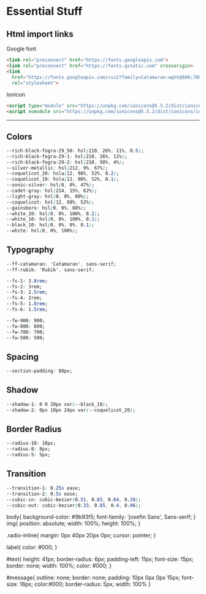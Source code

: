 # Essential Stuff

## Html import links

Google font

``` html
<link rel="preconnect" href="https://fonts.googleapis.com">
<link rel="preconnect" href="https://fonts.gstatic.com" crossorigin>
<link
  href="https://fonts.googleapis.com/css2?family=Catamaran:wght@600;700;800;900&family=Rubik:wght@400;500;800&display=swap"
  rel="stylesheet">
```

Ionicon

``` html
<script type="module" src="https://unpkg.com/ionicons@5.5.2/dist/ionicons/ionicons.esm.js"></script>
<script nomodule src="https://unpkg.com/ionicons@5.5.2/dist/ionicons/ionicons.js"></script>
```

---

## Colors

``` css
--rich-black-fogra-29_50: hsl(210, 26%, 11%, 0.5);
--rich-black-fogra-29-1: hsl(210, 26%, 11%);
--rich-black-fogra-29-2: hsl(210, 50%, 4%);
--silver-metallic: hsl(212, 9%, 67%);
--coquelicot_20: hsla(12, 98%, 52%, 0.2);
--coquelicot_10: hsla(12, 98%, 52%, 0.1);
--sonic-silver: hsl(0, 0%, 47%);
--cadet-gray: hsl(214, 15%, 62%);
--light-gray: hsl(0, 0%, 80%);
--coquelicot: hsl(12, 98%, 52%);
--gainsboro: hsl(0, 0%, 88%);
--white_20: hsl(0, 0%, 100%, 0.2);
--white_10: hsl(0, 0%, 100%, 0.1);
--black_10: hsl(0, 0%, 0%, 0.1);
--white: hsl(0, 0%, 100%);
```

## Typography

``` css
--ff-catamaran: 'Catamaran', sans-serif;
--ff-rubik: 'Rubik', sans-serif;

--fs-1: 3.8rem;
--fs-2: 3rem;
--fs-3: 2.5rem;
--fs-4: 2rem;
--fs-5: 1.8rem;
--fs-6: 1.5rem;

--fw-900: 900;
--fw-800: 800;
--fw-700: 700;
--fw-500: 500;
```

## Spacing

``` css
--section-padding: 80px;
```

## Shadow

``` css
--shadow-1: 0 0 20px var(--black_10);
--shadow-2: 0px 10px 24px var(--coquelicot_20);
```

## Border Radius

``` css
--radius-10: 10px;
--radius-8: 8px;
--radius-5: 5px;
```

## Transition

``` css
--transition-1: 0.25s ease;
--transition-2: 0.5s ease;
--cubic-in: cubic-bezier(0.51, 0.03, 0.64, 0.28);
--cubic-out: cubic-bezier(0.33, 0.85, 0.4, 0.96);
```


body{
	background-color: #9b93f5;
	font-family: 'josefin Sans', Sans-serif;
}
img{
	position: absolute;
	width: 100%;
	height: 100%;
}

.radio-inline{
	margin: 0px 40px 20px 0px;
	cursor: pointer;
}

label{
	color: #000;
}

#text{
	height: 41px;
	border-radius: 6px;
	padding-left: 11px;
	font-size: 15px;
	border: none;
	width: 100%;
	color: #000;
}

#message{
	outline: none;
	border: none;
	padding: 10px 0px 0px 15px;
	font-size: 16px;
	color:#000;
	border-radius: 5px;
	width: 100%
}